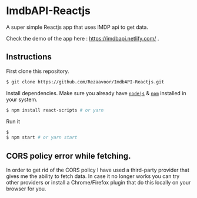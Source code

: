 # ImdbAPI-Reactjs

A super simple Reactjs app that uses IMDP api to get data.

Check the demo of the app here : https://imdbapi.netlify.com/ .


## Instructions

First clone this repository.
```bash
$ git clone https://github.com/Rezaavoor/ImdbAPI-Reactjs.git
```

Install dependencies. Make sure you already have [`nodejs`](https://nodejs.org/en/) & [`npm`](https://www.npmjs.com/) installed in your system.
```bash
$ npm install react-scripts # or yarn
```

Run it
```bash
$ 
$ npm start # or yarn start
```

## CORS policy error while fetching.

In order to get rid of the CORS policy I have used a third-party provider that gives me the ability to fetch data.
In case it no longer works you can try other providers or install a Chrome/Firefox plugin that do this locally on your browser for you.
